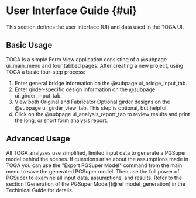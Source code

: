 User Interface Guide {#ui}
===================

This section defines the user interface (UI) and data used in the TOGA UI. 

Basic Usage
------------
TOGA is a simple Form View application consisting of a @subpage ui_main_menu and four tabbed pages. After creating a new project, using TOGA a basic four-step process:

1. Enter general bridge information on the @subpage ui_bridge_input_tab.
2. Enter girder-specific design information on the @subpage ui_girder_input_tab.
3. View both Original and Fabricator Optional girder designs on the @subpage ui_girder_view_tab. This step is optional, but helpful.
4. Click on the @subpage ui_analysis_report_tab to review results and print the long, or short form analysis report.

Advanced Usage
--------------
All TOGA analyses use simplified, limited input data to generate a PGSuper model behind the scenes. If questions arise about the assumptions made in TOGA you can use the "Export PGSuper Model" command from the main menu to save the generated PGSuper model. Then use the full power of PGSuper to examine all input data, assumptions, and results. Refer to the section [Generation of the PGSuper Model](@ref model_generation) in the Techinical Guide for details.
